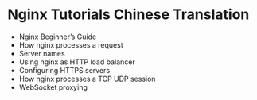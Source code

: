 # Nginx Tutorials Chinese Translation

* Nginx Beginner’s Guide
* How nginx processes a request
* Server names
* Using nginx as HTTP load balancer
* Configuring HTTPS servers
* How nginx processes a TCP UDP session
* WebSocket proxying

